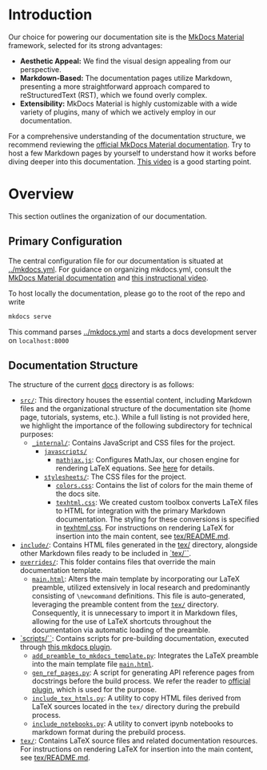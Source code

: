 # Introduction

Our choice for powering our documentation site is the [MkDocs Material](https://squidfunk.github.io/mkdocs-material/) framework, selected for its strong advantages:

- **Aesthetic Appeal:** We find the visual design appealing from our perspective.
- **Markdown-Based:** The documentation pages utilize Markdown, presenting a more straightforward approach compared to reStructuredText (RST), which we found overly complex.
- **Extensibility:** MkDocs Material is highly customizable with a wide variety of plugins, many of which we actively employ in our documentation.

For a comprehensive understanding of the documentation structure, we recommend reviewing the [official MkDocs Material documentation](https://squidfunk.github.io/mkdocs-material/). Try to host a few Markdown pages by yourself to understand how it works before diving deeper into this documentation. [This video](https://youtu.be/Q-YA_dA8C20?si=Chl5ifAq95306ZMx) is a good starting point.

# Overview

This section outlines the organization of our documentation.

## Primary Configuration

The central configuration file for our documentation is situated at [../mkdocs.yml](../mkdocs.yml). For guidance on organizing mkdocs.yml, consult the [MkDocs Material documentation](https://squidfunk.github.io/mkdocs-material/) and [this instructional video](https://youtu.be/Q-YA_dA8C20?si=Chl5ifAq95306ZMx).

To host locally the documentation, please go to the root of the repo and write

```bash
mkdocs serve
```

This command parses [../mkdocs.yml](../mkdocs.yml) and starts a docs development server on `localhost:8000`

## Documentation Structure 

The structure of the current [docs](./) directory is as follows:

- [`src/`](./src/): This directory houses the essential content, including Markdown files and the organizational structure of the documentation site (home page, tutorials, systems, etc.). While a full listing is not provided here, we highlight the importance of the following subdirectory for technical purposes:
    - [`_internal/`](./src/_internal/): Contains JavaScript and CSS files for the project.
        - [`javascripts/`](./src/_internal/javascripts/)
            - [`mathjax.js`](./src/_internal/javascripts/mathjax.js): Configures MathJax, our chosen engine for rendering LaTeX equations. See [here](https://squidfunk.github.io/mkdocs-material/reference/math/?h=mathjax#mathjax) for details.
        - [`stylesheets/`](./src/_internal/stylesheets/): The CSS files for the project.
            - [`colors.css`](./src/_internal/stylesheets/colors.css): Contains the list of colors for the main theme of the docs site.
            - [`texhtml.css`](./src/_internal/stylesheets/texhtml.css): We created custom toolbox converts LaTeX files to HTML for integration with the primary Markdown documentation. The styling for these conversions is specified in [texhtml.css](./src/_internal/stylesheets/texhtml.css). For instructions on rendering LaTeX for insertion into the main content, see [tex/README.md](./tex/README.md).
- [`include/`](./include/): Contains HTML files generated in the [tex/](./tex/) directory, alongside other Markdown files ready to be included in [`tex/``](./tex/).
- [`overrides/`](./overrides/): This folder contains files that override the main documentation template.
    - [`main.html`](./overrides/main.html): Alters the main template by incorporating our LaTeX preamble, utilized extensively in local research and predominantly consisting of `\newcommand` definitions. This file is auto-generated, leveraging the preamble content from the [`tex/`](./tex/) directory. Consequently, it is unnecessary to import it in Markdown files, allowing for the use of LaTeX shortcuts throughout the documentation via automatic loading of the preamble.
- [`scripts/``](./scripts/): Contains scripts for pre-building documentation, executed through [this mkdocs plugin](https://oprypin.github.io/mkdocs-gen-files/index.html).
    - [`add_preamble_to_mkdocs_template.py`](./scripts/add_preamble_to_mkdocs_template.py): Integrates the LaTeX preamble into the main template file [`main.html`](./overrides/main.html).
    - [`gen_ref_pages.py`](./scripts/gen_ref_pages.py): A script for generating API reference pages from docstrings before the build process. We refer the reader to [official plugin](https://mkdocstrings.github.io/), which is used for the purpose.
    - [`include_tex_htmls.py`](./scripts/include_tex_htmls.py): A utility to copy HTML files derived from LaTeX sources located in the `tex/` directory during the prebuild process.
    - [`include_notebooks.py`](./scripts/include_notebooks.py): A utility to convert ipynb notebooks to markdown format during the prebuild process.
- [`tex/`](./tex/): Contains LaTeX source files and related documentation resources. For instructions on rendering LaTeX for insertion into the main content, see [tex/README.md](./tex/README.md).

